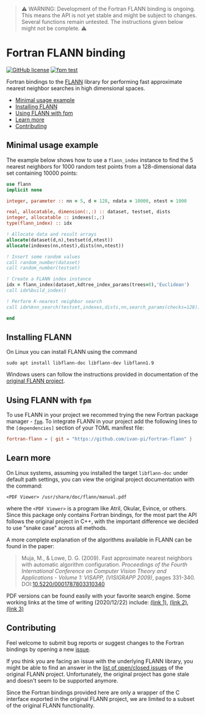 
> :warning:
> WARNING: Development of the Fortran FLANN binding is ongoing. This means the API is not yet stable and might be subject to changes. Several functions remain untested. The instructions given below might not be complete.
> :warning:

# Fortran FLANN binding

[![GitHub license](https://img.shields.io/badge/License-BSD--3-blue)](https://github.com/ivan-pi/fortran-flann/blob/master/LICENSE)
[![fpm test](https://github.com/ivan-pi/fortran-flann/workflows/fpm%20test/badge.svg?branch=github_actions&event=push)](https://github.com/ivan-pi/fortran-flann/actions)

Fortran bindings to the [FLANN](https://github.com/mariusmuja/flann
) library for performing fast approximate nearest neighbor searches in high dimensional spaces. 

* [Minimal usage example](#minimal-usage-example)
* [Installing FLANN](#installing-flann)
* [Using FLANN with fpm](#using-flann-with-fpm)
* [Learn more](#learn-more)
* [Contributing](#contributing)

## Minimal usage example

The example below shows how to use a `flann_index` instance to find the 5 nearest neighbors for 1000 random test points from a 128-dimensional data set containing 10000 points:

```fortran
use flann
implicit none

integer, parameter :: nn = 5, d = 128, ndata = 10000, ntest = 1000

real, allocatable, dimension(:,:) :: dataset, testset, dists
integer, allocatable :: indexes(:,:)
type(flann_index) :: idx

! Allocate data and result arrays
allocate(dataset(d,n),testset(d,ntest))
allocate(indexes(nn,ntest),dists(nn,ntest))

! Insert some random values
call random_number(dataset)
call random_number(testset)

! Create a FLANN index instance
idx = flann_index(dataset,kdtree_index_params(trees=8),'Euclidean')
call idx%build_index()

! Perform K-nearest neighbor search
call idx%knn_search(testset,indexes,dists,nn,search_params(checks=128))

end
```

## Installing FLANN

On Linux you can install FLANN using the command

```
sudo apt install libflann-doc libflann-dev libflann1.9
```

Windows users can follow the instructions provided in documentation of the [original FLANN project](https://github.com/mariusmuja/flann).

## Using FLANN with `fpm`

To use FLANN in your project we recommed trying the new Fortran package manager - [`fpm`](https://github.com/fortran-lang/fpm). To integrate FLANN in your project add the following lines to the `[dependencies]` section of your TOML manifest file:

```toml
fortran-flann = { git = "https://github.com/ivan-pi/fortran-flann" }
```

## Learn more

On Linux systems, assuming you installed the target `libflann-doc` under default path settings, you can view the original project documentation with the command:
```
<PDF Viewer> /usr/share/doc/flann/manual.pdf
```
where the `<PDF Viewer>` is a program like Atril, Okular, Evince, or others. Since this package only contains Fortran bindings, for the most part the API follows the original project in C++, with the important difference we decided to use "snake case" across all methods.

A more complete explanation of the algorithms available in FLANN can be found in the paper: 

> Muja, M., & Lowe, D. G. (2009). Fast approximate nearest neighbors with automatic algorithm configuration. *Proceedings of the Fourth International Conference on Computer Vision Theory and Applications - Volume 1: VISAPP, (VISIGRAPP 2009)*, pages 331-340. DOI:[10.5220/0001787803310340](https://doi.org/10.5220/0001787803310340)

PDF versions can be found easily with your favorite search engine. Some working links at the time of writing (2020/12/22) include: [(link 1)](https://lear.inrialpes.fr/~douze/enseignement/2014-2015/presentation_papers/muja_flann.pdf), [(link 2)](http://citeseerx.ist.psu.edu/viewdoc/download?doi=10.1.1.160.1721&rep=rep1&type=pdf), [(link 3)](http://image.ntua.gr/iva/files/MujaLowe_ICCVTA2009%20-%20Fast%20Approximate%20Nearest%20Neighbors%20with%20Automatic%20Algorithm%20Configuration.pdf)

## Contributing

Feel welcome to submit bug reports or suggest changes to the Fortran bindings by opening a new [issue](https://github.com/ivan-pi/fortran-flann/issues).

If you think you are facing an issue with the underlying FLANN library, you might be able to find an answer in the [list of open/closed issues](https://github.com/mariusmuja/flann/issues) of the original FLANN project. Unfortunately, the original project has gone stale and doesn't seem to be supported anymore.

Since the Fortran bindings provided here are only a wrapper of the C interface exported in the original FLANN project, we are limited to a subset of the original FLANN functionality.





